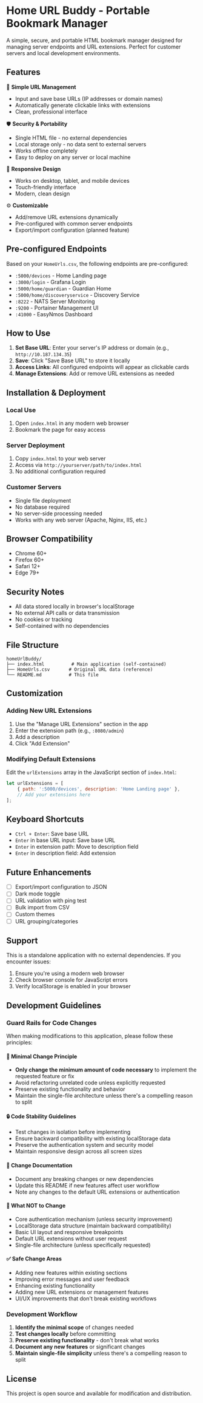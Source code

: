 # Home URL Buddy - Portable Bookmark Manager

A simple, secure, and portable HTML bookmark manager designed for managing server endpoints and URL extensions. Perfect for customer servers and local development environments.

## Features

🔗 **Simple URL Management**
- Input and save base URLs (IP addresses or domain names)
- Automatically generate clickable links with extensions
- Clean, professional interface

🛡️ **Security & Portability**
- Single HTML file - no external dependencies
- Local storage only - no data sent to external servers
- Works offline completely
- Easy to deploy on any server or local machine

📱 **Responsive Design**
- Works on desktop, tablet, and mobile devices
- Touch-friendly interface
- Modern, clean design

⚙️ **Customizable**
- Add/remove URL extensions dynamically
- Pre-configured with common server endpoints
- Export/import configuration (planned feature)

## Pre-configured Endpoints

Based on your `HomeUrls.csv`, the following endpoints are pre-configured:

- `:5000/devices` - Home Landing page
- `:3000/login` - Grafana Login  
- `:5000/home/guardian` - Guardian Home
- `:5000/home/discoveryservice` - Discovery Service
- `:8222` - NATS Server Monitoring
- `:9200` - Portainer Management UI
- `:41000` - EasyNmos Dashboard

## How to Use

1. **Set Base URL**: Enter your server's IP address or domain (e.g., `http://10.187.134.35`)
2. **Save**: Click "Save Base URL" to store it locally
3. **Access Links**: All configured endpoints will appear as clickable cards
4. **Manage Extensions**: Add or remove URL extensions as needed

## Installation & Deployment

### Local Use
1. Open `index.html` in any modern web browser
2. Bookmark the page for easy access

### Server Deployment
1. Copy `index.html` to your web server
2. Access via `http://yourserver/path/to/index.html`
3. No additional configuration required

### Customer Servers
- Single file deployment
- No database required
- No server-side processing needed
- Works with any web server (Apache, Nginx, IIS, etc.)

## Browser Compatibility

- Chrome 60+
- Firefox 60+
- Safari 12+
- Edge 79+

## Security Notes

- All data stored locally in browser's localStorage
- No external API calls or data transmission
- No cookies or tracking
- Self-contained with no dependencies

## File Structure

```
homeUrlBuddy/
├── index.html          # Main application (self-contained)
├── HomeUrls.csv       # Original URL data (reference)
└── README.md          # This file
```

## Customization

### Adding New URL Extensions

1. Use the "Manage URL Extensions" section in the app
2. Enter the extension path (e.g., `:8080/admin`)
3. Add a description
4. Click "Add Extension"

### Modifying Default Extensions

Edit the `urlExtensions` array in the JavaScript section of `index.html`:

```javascript
let urlExtensions = [
    { path: ':5000/devices', description: 'Home Landing page' },
    // Add your extensions here
];
```

## Keyboard Shortcuts

- `Ctrl + Enter`: Save base URL
- `Enter` in base URL input: Save base URL
- `Enter` in extension path: Move to description field
- `Enter` in description field: Add extension

## Future Enhancements

- [ ] Export/import configuration to JSON
- [ ] Dark mode toggle
- [ ] URL validation with ping test
- [ ] Bulk import from CSV
- [ ] Custom themes
- [ ] URL grouping/categories

## Support

This is a standalone application with no external dependencies. If you encounter issues:

1. Ensure you're using a modern web browser
2. Check browser console for JavaScript errors
3. Verify localStorage is enabled in your browser

## Development Guidelines

### Guard Rails for Code Changes

When making modifications to this application, please follow these principles:

#### 🎯 **Minimal Change Principle**
- **Only change the minimum amount of code necessary** to implement the requested feature or fix
- Avoid refactoring unrelated code unless explicitly requested
- Preserve existing functionality and behavior
- Maintain the single-file architecture unless there's a compelling reason to split

#### 🔒 **Code Stability Guidelines**
- Test changes in isolation before implementing
- Ensure backward compatibility with existing localStorage data
- Preserve the authentication system and security model
- Maintain responsive design across all screen sizes

#### 📝 **Change Documentation**
- Document any breaking changes or new dependencies
- Update this README if new features affect user workflow
- Note any changes to the default URL extensions or authentication

#### 🚫 **What NOT to Change**
- Core authentication mechanism (unless security improvement)
- LocalStorage data structure (maintain backward compatibility)
- Basic UI layout and responsive breakpoints
- Default URL extensions without user request
- Single-file architecture (unless specifically requested)

#### ✅ **Safe Change Areas**
- Adding new features within existing sections
- Improving error messages and user feedback
- Enhancing existing functionality
- Adding new URL extensions or management features
- UI/UX improvements that don't break existing workflows

### Development Workflow
1. **Identify the minimal scope** of changes needed
2. **Test changes locally** before committing
3. **Preserve existing functionality** - don't break what works
4. **Document any new features** or significant changes
5. **Maintain single-file simplicity** unless there's a compelling reason to split

## License

This project is open source and available for modification and distribution.